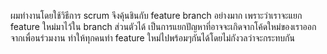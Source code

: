 ผมทำงานโดยใช้วิธีการ scrum จึงคุ้นชินกับ feature branch อย่างมาก เพราะว่าเราจะแยก feature ใหม่มาไว้ใน branch ส่วนตัวได้ เป็นการแยกปัญหาที่อาจจะเกิดจากโค้ดใหม่ของเราออกจากเพื่อนร่วมงาน ทำให้ทุกคนทำ feature ใหม่ไปพร้อมๆกันได้โดยไม่กังวลว่าจะกระทบกัน

